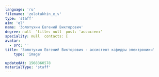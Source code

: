 ```yaml
---
language: 'ru'
filename: 'zolotukhin_e_v'
type: 'staff'
aim: 'el'
name: 'Золотухин Евгений Викторович'
degree: null  'title: null  post: 'ассистент'
speciality: null  contacts: [
avatar:
  - src: ''
title: 'Золотухин Евгений Викторович - ассистент кафедры электроники'
    type: 'image'

updatedAt: 1568360578
materialType: 'staff'
---
```


